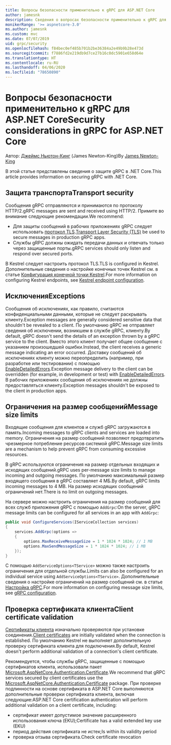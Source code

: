 ```yaml
---
title: Вопросы безопасности применительно к gRPC для ASP.NET Core
author: jamesnk
description: Сведения о вопросах безопасности применительно к gRPC для ASP.NET Core.
monikerRange: '>= aspnetcore-3.0'
ms.author: jamesnk
ms.custom: mvc
ms.date: 07/07/2019
uid: grpc/security
ms.openlocfilehash: f84bec0ef485b701b2be36384a2e49b9b28e473d
ms.sourcegitcommit: f7886fd2e219db9d7ce27b16c0dc5901e658d64e
ms.translationtype: HT
ms.contentlocale: ru-RU
ms.lasthandoff: 04/06/2020
ms.locfileid: "78650890"
---
```

# <a name="security-considerations-in-grpc-for-aspnet-core"></a><span data-ttu-id="33e54-103">Вопросы безопасности применительно к gRPC для ASP.NET Core</span><span class="sxs-lookup"><span data-stu-id="33e54-103">Security considerations in gRPC for ASP.NET Core</span></span>

<span data-ttu-id="33e54-104">Автор: [Джеймс Ньютон-Кинг](https://twitter.com/jamesnk) (James Newton-King)</span><span class="sxs-lookup"><span data-stu-id="33e54-104">By [James Newton-King](https://twitter.com/jamesnk)</span></span>

<span data-ttu-id="33e54-105">В этой статье представлены сведения о защите gRPC в .NET Core.</span><span class="sxs-lookup"><span data-stu-id="33e54-105">This article provides information on securing gRPC with .NET Core.</span></span>

## <a name="transport-security"></a><span data-ttu-id="33e54-106">Защита транспорта</span><span class="sxs-lookup"><span data-stu-id="33e54-106">Transport security</span></span>

<span data-ttu-id="33e54-107">Сообщения gRPC отправляются и принимаются по протоколу HTTP/2.</span><span class="sxs-lookup"><span data-stu-id="33e54-107">gRPC messages are sent and received using HTTP/2.</span></span> <span data-ttu-id="33e54-108">Примите во внимание следующие рекомендации.</span><span class="sxs-lookup"><span data-stu-id="33e54-108">We recommend:</span></span>

* <span data-ttu-id="33e54-109">Для защиты сообщений в рабочих приложениях gRPC следует использовать [протокол TLS](https://tools.ietf.org/html/rfc5246).</span><span class="sxs-lookup"><span data-stu-id="33e54-109">[Transport Layer Security (TLS)](https://tools.ietf.org/html/rfc5246) be used to secure messages in production gRPC apps.</span></span>
* <span data-ttu-id="33e54-110">Службы gRPC должны ожидать передачи данных и отвечать только через защищенные порты.</span><span class="sxs-lookup"><span data-stu-id="33e54-110">gRPC services should only listen and respond over secured ports.</span></span>

<span data-ttu-id="33e54-111">В Kestrel следует настроить протокол TLS.</span><span class="sxs-lookup"><span data-stu-id="33e54-111">TLS is configured in Kestrel.</span></span> <span data-ttu-id="33e54-112">Дополнительные сведения о настройке конечных точек Kestrel см. в статье [Конфигурация конечной точки Kestrel](xref:fundamentals/servers/kestrel#endpoint-configuration).</span><span class="sxs-lookup"><span data-stu-id="33e54-112">For more information on configuring Kestrel endpoints, see [Kestrel endpoint configuration](xref:fundamentals/servers/kestrel#endpoint-configuration).</span></span>

## <a name="exceptions"></a><span data-ttu-id="33e54-113">Исключения</span><span class="sxs-lookup"><span data-stu-id="33e54-113">Exceptions</span></span>

<span data-ttu-id="33e54-114">Сообщения об исключениях, как правило, считаются конфиденциальными данными, которые не следует раскрывать клиенту.</span><span class="sxs-lookup"><span data-stu-id="33e54-114">Exception messages are generally considered sensitive data that shouldn't be revealed to a client.</span></span> <span data-ttu-id="33e54-115">По умолчанию gRPC не отправляет сведения об исключении, возникшем в службе gRPC, клиенту.</span><span class="sxs-lookup"><span data-stu-id="33e54-115">By default, gRPC doesn't send the details of an exception thrown by a gRPC service to the client.</span></span> <span data-ttu-id="33e54-116">Вместо этого клиент получает общее сообщение с указанием произошедшей ошибки.</span><span class="sxs-lookup"><span data-stu-id="33e54-116">Instead, the client receives a generic message indicating an error occurred.</span></span> <span data-ttu-id="33e54-117">Доставку сообщений об исключениях клиенту можно переопределить (например, при разработке или тестировании) с помощью [EnableDetailedErrors](xref:grpc/configuration#configure-services-options).</span><span class="sxs-lookup"><span data-stu-id="33e54-117">Exception message delivery to the client can be overridden (for example, in development or test) with [EnableDetailedErrors](xref:grpc/configuration#configure-services-options).</span></span> <span data-ttu-id="33e54-118">В рабочих приложениях сообщения об исключениях не должны предоставляться клиенту.</span><span class="sxs-lookup"><span data-stu-id="33e54-118">Exception messages shouldn't be exposed to the client in production apps.</span></span>

## <a name="message-size-limits"></a><span data-ttu-id="33e54-119">Ограничения на размер сообщений</span><span class="sxs-lookup"><span data-stu-id="33e54-119">Message size limits</span></span>

<span data-ttu-id="33e54-120">Входящие сообщения для клиентов и служб gRPC загружаются в память.</span><span class="sxs-lookup"><span data-stu-id="33e54-120">Incoming messages to gRPC clients and services are loaded into memory.</span></span> <span data-ttu-id="33e54-121">Ограничения на размер сообщений позволяют предотвратить чрезмерное потребление ресурсов системой gRPC.</span><span class="sxs-lookup"><span data-stu-id="33e54-121">Message size limits are a mechanism to help prevent gRPC from consuming excessive resources.</span></span>

<span data-ttu-id="33e54-122">В gRPC используются ограничения на размер отдельных входящих и исходящих сообщений.</span><span class="sxs-lookup"><span data-stu-id="33e54-122">gRPC uses per-message size limits to manage incoming and outgoing messages.</span></span> <span data-ttu-id="33e54-123">По умолчанию максимальный размер входящего сообщения в gRPC составляет 4 МБ.</span><span class="sxs-lookup"><span data-stu-id="33e54-123">By default, gRPC limits incoming messages to 4 MB.</span></span> <span data-ttu-id="33e54-124">На размер исходящих сообщений ограничений нет.</span><span class="sxs-lookup"><span data-stu-id="33e54-124">There is no limit on outgoing messages.</span></span>

<span data-ttu-id="33e54-125">На сервере можно настроить ограничения на размер сообщений для всех служб приложения gRPC с помощью `AddGrpc`:</span><span class="sxs-lookup"><span data-stu-id="33e54-125">On the server, gRPC message limits can be configured for all services in an app with `AddGrpc`:</span></span>

```csharp
public void ConfigureServices(IServiceCollection services)
{
    services.AddGrpc(options =>
    {
        options.MaxReceiveMessageSize = 1 * 1024 * 1024; // 1 MB
        options.MaxSendMessageSize = 1 * 1024 * 1024; // 1 MB
    });
}
```

<span data-ttu-id="33e54-126">С помощью `AddServiceOptions<TService>` можно также настроить ограничения для отдельной службы.</span><span class="sxs-lookup"><span data-stu-id="33e54-126">Limits can also be configured for an individual service using `AddServiceOptions<TService>`.</span></span> <span data-ttu-id="33e54-127">Дополнительные сведения о настройке ограничений на размер сообщений см. в статье [Настройка gRPC](xref:grpc/configuration).</span><span class="sxs-lookup"><span data-stu-id="33e54-127">For more information on configuring message size limits, see [gRPC configuration](xref:grpc/configuration).</span></span>

## <a name="client-certificate-validation"></a><span data-ttu-id="33e54-128">Проверка сертификата клиента</span><span class="sxs-lookup"><span data-stu-id="33e54-128">Client certificate validation</span></span>

<span data-ttu-id="33e54-129">[Сертификаты клиента](https://tools.ietf.org/html/rfc5246#section-7.4.4) изначально проверяются при установке соединения.</span><span class="sxs-lookup"><span data-stu-id="33e54-129">[Client certificates](https://tools.ietf.org/html/rfc5246#section-7.4.4) are initially validated when the connection is established.</span></span> <span data-ttu-id="33e54-130">По умолчанию Kestrel не выполняет дополнительную проверку сертификата клиента для подключения.</span><span class="sxs-lookup"><span data-stu-id="33e54-130">By default, Kestrel doesn't perform additional validation of a connection's client certificate.</span></span>

<span data-ttu-id="33e54-131">Рекомендуется, чтобы службы gRPC, защищенные с помощью сертификатов клиента, использовали пакет [Microsoft.AspNetCore.Authentication.Certificate](xref:security/authentication/certauth).</span><span class="sxs-lookup"><span data-stu-id="33e54-131">We recommend that gRPC services secured by client certificates use the [Microsoft.AspNetCore.Authentication.Certificate](xref:security/authentication/certauth) package.</span></span> <span data-ttu-id="33e54-132">При проверке подлинности на основе сертификата в ASP.NET Core выполняются дополнительные проверки сертификата клиента, включая следующие:</span><span class="sxs-lookup"><span data-stu-id="33e54-132">ASP.NET Core certification authentication will perform additional validation on a client certificate, including:</span></span>

* <span data-ttu-id="33e54-133">сертификат имеет допустимое значение расширенного использования ключа (EKU);</span><span class="sxs-lookup"><span data-stu-id="33e54-133">Certificate has a valid extended key use (EKU)</span></span>
* <span data-ttu-id="33e54-134">период действия сертификата не истек;</span><span class="sxs-lookup"><span data-stu-id="33e54-134">Is within its validity period</span></span>
* <span data-ttu-id="33e54-135">проверка отзыва сертификата.</span><span class="sxs-lookup"><span data-stu-id="33e54-135">Check certificate revocation</span></span>

